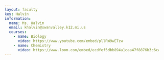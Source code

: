 ```yaml
---
layout: faculty
key: Halvin
information:
  name: Ms. Halvin
  email: khalvin@swanvalley.k12.mi.us
  courses:
    - name: Biology
      video: https://www.youtube.com/embed/pllRW9wETzw
    - name: Chemistry
      video: https://www.loom.com/embed/ecdfef5dbb894a1caa47f8876b3c6ca2
---
```

